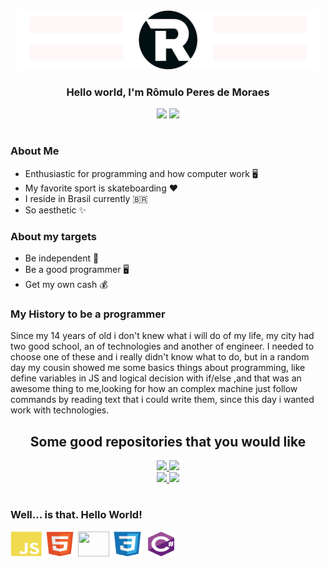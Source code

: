 <div align="center">
   <img height="95px" src="./firstImage.png">
   <h3>Hello world, I'm Rômulo Peres de Moraes</h3>
</div>
<div align="center">
  <img height="115px" src="https://github-readme-stats.vercel.app/api?username=Romulo-Moraes&theme=tokyonight&show_icons=true">
  <img height="115px" src="https://github-readme-stats.vercel.app/api/top-langs/?username=Romulo-Moraes&theme=tokyonight&layout=compact">
</div>

#
<div>
      <h3>About Me</h3>
      <ul>
         <li>Enthusiastic for programming and how computer work 🖥️</li>
         <li>My favorite sport is skateboarding ❤️</li>
         <li>I reside in Brasil currently 🇧🇷</li>
         <li>So aesthetic ✨</li>
      </ul>
     <h3>About my targets</h3>
     <ul>
         <li>Be independent 🍃</li>
         <li>Be a good programmer 🖥️</li>
         <li>Get my own cash 💰</li>
      </ul>
</div>

### My History to be a programmer

Since my 14 years of old i don't knew what i will do of my life, my city had two good school, 
an of technologies and another of engineer. I needed to choose one of these and i really didn't know what to do, but in a random day my cousin
showed me some basics things about programming, like define variables in JS and logical decision with if/else
,and that was an awesome thing to me,looking for how an complex machine just follow commands by reading text that i could write them, since this day i wanted work with technologies.

<h2 align="center">Some good repositories that you would like</h2>
<div align="center">
   <div align="center">
      <a href="https://github.com/Romulo-Moraes/HttpLibrary">
         <img height="95px" src="https://github-readme-stats.vercel.app/api/pin/?username=Romulo-Moraes&repo=HttpLibrary&theme=tokyonight">
      </a>
      <a href="https://github.com/Romulo-Moraes/colorizedPrint">
         <img height="95px" src="https://github-readme-stats.vercel.app/api/pin/?username=Romulo-Moraes&repo=colorizedPrint&theme=tokyonight">
      </a>
   </div>
   <div>
      <a href="https://github.com/Romulo-Moraes/binconvert">
         <img height="95px" src="https://github-readme-stats.vercel.app/api/pin/?username=Romulo-Moraes&repo=binconvert&theme=tokyonight">
      </a>
      <a href="https://github.com/Romulo-Moraes/zipCrafter">
         <img height="95px" src="https://github-readme-stats.vercel.app/api/pin/?username=Romulo-Moraes&repo=zipCrafter&theme=tokyonight">
      </a>
   </div>
</div>

#

### Well... is that. Hello World!

<div>
  <img align="center" height="40" width="50" src="https://raw.githubusercontent.com/devicons/devicon/master/icons/javascript/javascript-plain.svg">
  <img align="center" height="40" width="50" src="https://raw.githubusercontent.com/devicons/devicon/master/icons/html5/html5-original.svg">
  <img align="center" height="40" width="50" src="https://p7.hiclipart.com/preview/889/976/939/the-c-programming-language-computer-programming-programming.jpg"/>
  <img align="center" height="40" width="50" src="https://raw.githubusercontent.com/devicons/devicon/master/icons/css3/css3-original.svg">
  <img align="center" height="40" width="50" src="https://raw.githubusercontent.com/devicons/devicon/master/icons/csharp/csharp-original.svg">
</div>
